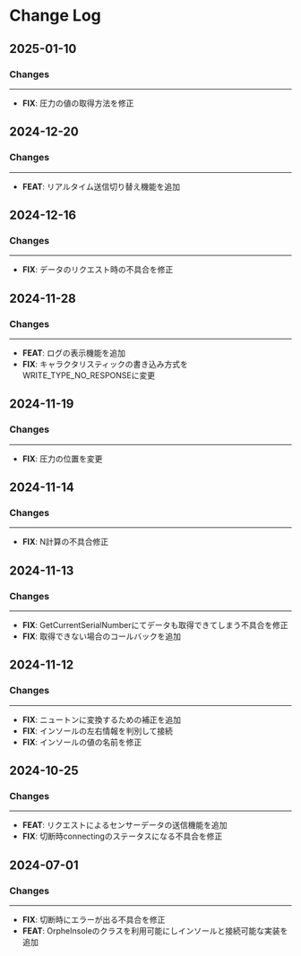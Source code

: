 # Change Log

## 2025-01-10

### Changes

---

- **FIX**: 圧力の値の取得方法を修正

## 2024-12-20

### Changes

---

- **FEAT**: リアルタイム送信切り替え機能を追加

## 2024-12-16

### Changes

---

- **FIX**: データのリクエスト時の不具合を修正

## 2024-11-28

### Changes

---

- **FEAT**: ログの表示機能を追加
- **FIX**: キャラクタリスティックの書き込み方式をWRITE_TYPE_NO_RESPONSEに変更

## 2024-11-19

### Changes

---

- **FIX**: 圧力の位置を変更

## 2024-11-14

### Changes

---

- **FIX**: N計算の不具合修正

## 2024-11-13

### Changes

---

- **FIX**: GetCurrentSerialNumberにてデータも取得できてしまう不具合を修正
- **FIX**: 取得できない場合のコールバックを追加

## 2024-11-12

### Changes

---

- **FIX**: ニュートンに変換するための補正を追加
- **FIX**: インソールの左右情報を判別して接続
- **FIX**: インソールの値の名前を修正

## 2024-10-25

### Changes

---

- **FEAT**: リクエストによるセンサーデータの送信機能を追加
- **FIX**: 切断時connectingのステータスになる不具合を修正

## 2024-07-01

### Changes

---

 - **FIX**: 切断時にエラーが出る不具合を修正
 - **FEAT**: OrpheInsoleのクラスを利用可能にしインソールと接続可能な実装を追加